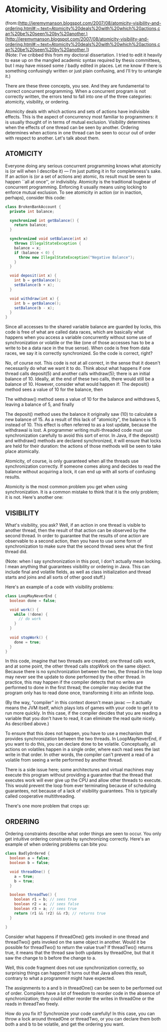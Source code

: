 # Atomicity, Visibility and Ordering 

(from:(http://jeremymanson.blogspot.com/2007/08/atomicity-visibility-and-ordering.html#:~:text=Atomicity%20deals%20with%20which%20actions,can%20be%20seen%20by%20another.)[http://jeremymanson.blogspot.com/2007/08/atomicity-visibility-and-ordering.html#:~:text=Atomicity%20deals%20with%20which%20actions,can%20be%20seen%20by%20another.])  
(Note: I've cribbed this from my doctoral dissertation. I tried to edit it heavily to ease up on the mangled academic syntax required by thesis committees, but I may have missed some / badly edited in places. Let me know if there is something confusingly written or just plain confusing, and I'll try to untangle it.)

There are these three concepts, you see. And they are fundamental to correct concurrent programming. When a concurrent program is not correctly written, the errors tend to fall into one of the three categories: atomicity, visibility, or ordering.

Atomicity deals with which actions and sets of actions have indivisible effects. This is the aspect of concurrency most familiar to programmers: it is usually thought of in terms of mutual exclusion. Visibility determines when the effects of one thread can be seen by another. Ordering determines when actions in one thread can be seen to occur out of order with respect to another. Let's talk about them.
## ATOMICITY
Everyone doing any serious concurrent programming knows what atomicity is (or will when I describe it) — I'm just putting it in for completeness's sake. If an action is (or a set of actions are) atomic, its result must be seen to happen ``all at once'', or indivisibly. Atomicity is the traditional bugbear of concurrent programming. Enforcing it usually means using locking to enforce mutual exclusion. To see atomicity in action (or in inaction, perhaps), consider this code:

```java
class BrokenBankAccount {
  private int balance;

  synchronized int getBalance() {
    return balance;
  }

  synchronized void setBalance(int x) 
    throws IllegalStateException {
    balance = x;
    if (balance < 0) {
      throw new IllegalStateException("Negative Balance");
    }
  }

  void deposit(int x) {
    int b = getBalance();
    setBalance(b + x);
  }

  void withdraw(int x) {
    int b = getBalance();
    setBalance(b - x);
  }
}
```

Since all accesses to the shared variable balance are guarded by locks, this code is free of what are called data races, which are basically what happens when you access a variable concurrently without some use of synchronization or volatile or the like (one of those accesses has to be a write to be a data race in the true sense). When code is free from data races, we say it is correctly synchronized. So the code is correct, right?

No, of course not. This code is not at all correct, in the sense that it doesn't necessarily do what we want it to do. Think about what happens if one thread calls deposit(5) and another calls withdraw(5); there is an initial balance of 10. Ideally, at the end of these two calls, there would still be a balance of 10. However, consider what would happen if:
The deposit() method sees a value of 10 for the balance, then

The withdraw() method sees a value of 10 for the balance
and withdraws 5, leaving a balance of 5, and finally

The deposit() method uses the balance it originally saw (10) to
calculate a new balance of 15.
As a result of this lack of "atomicity", the balance is 15 instead of 10. This effect is often referred to as a lost update, because the withdrawal is lost. A programmer writing multi-threaded code must use synchronization carefully to avoid this sort of error. In Java, if the deposit() and withdraw() methods are declared synchronized, it will ensure that locks are held for their duration: the actions of those methods will be seen to take place atomically.

Atomicity, of course, is only guaranteed when all the threads use synchronization correctly. If someone comes along and decides to read the balance without acquiring a lock, it can end up with all sorts of confusing results.

Atomicity is the most common problem you get when using synchronization. It is a common mistake to think that it is the only problem; it is not. Here's another one:
## VISIBILITY
What's visibility, you ask? Well, if an action in one thread is visible to another thread, then the result of that action can be observed by the second thread. In order to guarantee that the results of one action are observable to a second action, then you have to use some form of synchronization to make sure that the second thread sees what the first thread did.

(Note: when I say synchronization in this post, I don't actually mean locking. I mean anything that guarantees visibility or ordering in Java. This can include final and volatile fields, as well as class initialization and thread starts and joins and all sorts of other good stuff.)

Here's an example of a code with visibility problems:

```java
class LoopMayNeverEnd { 
  boolean done = false; 

  void work() { 
    while (!done) { 
      // do work 
    } 
  } 
 
  void stopWork() { 
    done = true; 
  } 
} 
```


In this code, imagine that two threads are created; one thread calls work, and at some point, the other thread calls stopWork on the same object. Because there is no synchronization between the two, the thread in the loop may never see the update to done performed by the other thread. In practice, this may happen if the compiler detects that no writes are performed to done in the first thread; the compiler may decide that the program only has to read done once, transforming it into an infinite loop.

(By the way, "compiler" in this context doesn't mean javac — it actually means the JVM itself, which plays lots of games with your code to get it to run more quickly. In this case, if the compiler decides that you are reading a variable that you don't have to read, it can eliminate the read quite nicely. As described above.)

To ensure that this does not happen, you have to use a mechanism that provides synchronization between the two threads. In LoopMayNeverEnd, if you want to do this, you can declare done to be volatile. Conceptually, all actions on volatiles happen in a single order, where each read sees the last write in that order. In other words, the compiler can't prevent a read of a volatile from seeing a write performed by another thread.

There is a side issue here; some architectures and virtual machines may execute this program without providing a guarantee that the thread that executes work will ever give up the CPU and allow other threads to execute. This would prevent the loop from ever terminating because of scheduling guarantees, not because of a lack of visibility guarantees. This is typically called cooperative multithreading.

There's one more problem that crops up:
## ORDERING
Ordering constraints describe what order things are seen to occur. You only get intuitive ordering constraints by synchronizing correctly. Here's an example of when ordering problems can bite you:

```java
class BadlyOrdered {
  boolean a = false;
  boolean b = false;

  void threadOne() {
    a = true;
    b = true;
  }

  boolean threadTwo() {
    boolean r1 = b; // sees true
    boolean r2 = a; // sees false
    boolean r3 = a; // sees true
    return (r1 && !r2) && r3; // returns true
  }

}
```

Consider what happens if threadOne() gets invoked in one thread and threadTwo() gets invoked on the same object in another. Would it be possible for threadTwo() to return the value true? If threadTwo() returns true, it means that the thread saw both updates by threadOne, but that it saw the change to b before the change to a.

Well, this code fragment does not use synchronization correctly, so surprising things can happen! It turns out that Java allows this result, contrary to what a programmer might have expected.

The assignments to a and b in threadOne() can be seen to be performed out of order. Compilers have a lot of freedom to reorder code in the absence of synchronization; they could either reorder the writes in threadOne or the reads in threadTwo freely.

How do you fix it? Synchronize your code carefully! In this case, you can throw a lock around threadOne or threadTwo, or you can declare them both both a and b to be volatile, and get the ordering you want.
